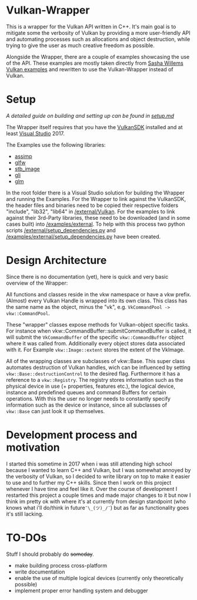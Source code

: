# Vulkan-Wrapper

This is a wrapper for the Vulkan API written in C++. It's main goal is to mitigate some the verbosity of Vulkan by providing a more user-friendly API and automating processes such as allocations and object destruction, while trying to give the user as much creative freedom as possible.

Alongside the Wrapper, there are a couple of examples showcasing the use of the API. These examples are mostly taken directly from [Sasha Willems Vulkan examples](https://github.com/SaschaWillems/Vulkan) and rewritten to use the Vulkan-Wrapper instead of Vulkan. 

# Setup
*A detailed guide on building  and setting up can be found in [setup.md](setup.md)*

The Wrapper itself requires that you have the [VulkanSDK](https://vulkan.lunarg.com/) installed and at least [Visual Studio](https://visualstudio.microsoft.com/de/downloads/) 2017.

The Examples use the following libraries:
 - [assimp](https://github.com/assimp/assimp)
 - [glfw](https://github.com/glfw/glfw)
 - [stb_image](https://github.com/nothings/stb)
 - [gli](https://github.com/g-truc/gli)
 - [glm](https://github.com/g-truc/glm)

In the root folder there is a Visual Studio solution for building the Wrapper and running the Examples. For the Wrapper to link against the VulkanSDK, the header files and binaries need to be copied their respective folders "include", "lib32",  "lib64" in [/external/Vulkan](/external/Vulkan/). For the examples to link against their 3rd-Party libraries, these need to be downloaded (and in some cases built) into [/examples/external](/examples/external/). To help with this process two python scripts [/external/setup_dependencies.py](/external/setup_dependencies.py) and [/examples/external/setup_dependencies.py](/examples/external/setup_dependencies.py) have been created. 


 # Design Architecture
 Since there is no documentation (yet), here is quick and very basic overview of the Wrapper:
 
All functions and classes reside in the vkw namespace or have a vkw prefix. (Almost) every Vulkan Handle is wrapped into its own class. This class has the same name as the object, minus the "vk", e.g. ``VkCommandPool -> vkw::CommandPool``. 
 
These "wrapper" classes expose methods for Vulkan-object specific tasks. For instance when vkw::CommandBuffer::submitCommandBuffer is called, it will submit the ``VkCommandBuffer`` of the specific ``vkw::CommandBuffer`` object where it was called from. 
Additionally every object stores data associated with it. For Example ``vkw::Image::extent`` stores the extent of the VkImage.
 
 All of the wrapping classes are subclasses of vkw::Base. This super class automates destruction of Vulkan handles, wich can be influenced by setting ``vkw::Base::destructionControl`` to the desired flag. Furthermore it has a reference to a ``vkw::Registry``. The registry stores information such as the physical device in use (+ properties, features etc.), the logical device, instance and predefined queues and command Buffers for certain operations. With this the user no longer needs to constantly specify information such as the device or instance, since all subclasses of ``vkw::Base`` can just look it up themselves.
 
# Development process and motivation

I started this sometime in 2017 when i was still attending high school because I wanted to learn C++ and Vulkan, but I was somewhat annoyed by the verbosity of Vulkan, so I decided to write library on top to make it easier to use and to further my C++ skills. Since then I work on this project whenever I have time and feel like it. Over the course of development I restarted this project a couple times and made major changes to it but now I think im pretty ok with where it's at currently from design standpoint (who knows what i'll do/think in future``¯\_(ツ)_/¯``) but as far as functionality goes it's still lacking. 


# TO-DOs
Stuff I should probably do ~~someday~~.

- make building process cross-platform
- write documentation
- enable the use of multiple logical devices (currently only theoretically possible)
- implement proper error handling system and debugger
